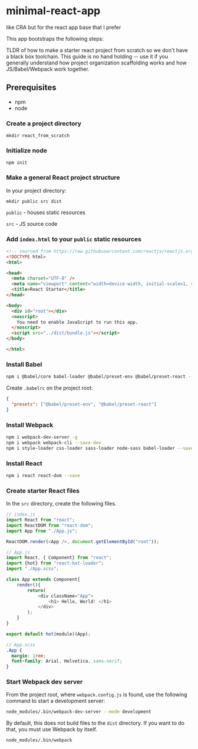 # minimal-react-app
like CRA but for the react app base that I prefer


This app bootstraps the following steps:

TLDR of how to make a starter react project from scratch so we don't have a black box toolchain. This guide is no hand holding -- use it if you generally understand how project organization scaffolding works and how JS/Babel/Webpack work together.

## Prerequisites

- npm
- node

### Create a project directory

`mkdir react_from_scratch`

### Initialize node

`npm init`

### Make a general React project structure

In your project directory:

`mkdir public src dist`

`public` - houses static resources

`src` - JS source code

### Add `index.html` to your `public` static resources

```html
<!-- sourced from https://raw.githubusercontent.com/reactjs/reactjs.org/master/static/html/single-file-example.html -->
<!DOCTYPE html>
<html>

<head>
  <meta charset="UTF-8" />
  <meta name="viewport" content="width=device-width, initial-scale=1, shrink-to-fit=no">
  <title>React Starter</title>
</head>

<body>
  <div id="root"></div>
  <noscript>
    You need to enable JavaScript to run this app.
  </noscript>
  <script src="../dist/bundle.js"></script>
</body>

</html>
```

### Install Babel

```bash
npm i @babel/core babel-loader @babel/preset-env @babel/preset-react --save-dev
```

Create `.babelrc` on the project root:

```json
{
  "presets": ["@babel/preset-env", "@babel/preset-react"]
}
```

### Install Webpack

```bash
npm i webpack-dev-server -g
npm i webpack webpack-cli --save-dev
npm i style-loader css-loader sass-loader node-sass babel-loader --save-dev
```

### Install React

```bash
npm i react react-dom --save
```

### Create  starter React files

In the `src` directory, create the following files.

```javascript
// index.js
import React from "react";
import ReactDOM from "react-dom";
import App from "./App.js";

ReactDOM.render(<App />, document.getElementById("root"));
```

```javascript
// App.js
import React, { Component} from "react";
import {hot} from "react-hot-loader";
import "./App.scss";

class App extends Component{
	render(){
		return(
			<div className="App">
				<h1> Hello, World! </h1>
			</div>
		);
	}
}

export default hot(module)(App);
```

```scss
// App.scss
.App {
  margin: 1rem;
  font-family: Arial, Helvetica, sans-serif;
}
```

### Start Webpack dev server

From the project root, where `webpack.config.js` is found, use the following command to start a development server:

```bash
node_modules/.bin/webpack-dev-server --mode development
```

By default, this does not build files to the `dist` directory. If you want to do that, you must use Webpack by itself.

```bash
node_modules/.bin/webpack
```

